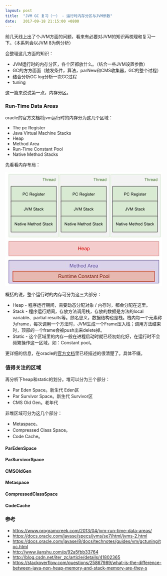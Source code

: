 ```yaml
---
layout: post
title:  "JVM GC 复习（一） - 运行时内存分区与JVM参数"
date:   2017-09-18 21:15:00 +0800
---
```


前几天线上出了个JVM方面的问题，看来有必要对JVM的知识再梳理和复习一下。（本系列会以JVM 8为例分析）

会整理这几方面的知识：

- JVM运行时的内存分区，各个区都放什么。（结合一些JVM设置参数）
- GC的方方面面（触发条件，算法，parNew和CMS收集器，GC的整个过程）
- 结合分析GC log分析一次GC过程
- tuning

这一篇来说说第一点，内存分区。

### Run-Time Data Areas

oracle的官方文档将jvm运行时的内存分为这几个区域：

- The pc Register
- Java Virtual Machine Stacks
- Heap
- Method Area
- Run-Time Constant Pool
- Native Method Stacks

先看看内存布局：

![Alt](/images/JVM-runtime-data-area.jpg)

概括的说，整个运行时的内存可分为这三大部分：

- Heap - 程序运行期间，需要动态分配对象 / 内存时，都会分配在这里。
- Stack - 程序运行期间，存放方法调用栈，存放的数据是方法的local variable、partial results等。顾名思义，数据结构也是栈。栈内每一个元素称为frame，每次调用一个方法时，JVM生成一个Frame压入栈；调用方法结束时，顶部的一个frame会被push出来delete掉。
- Static - 这个区域里的内存一般在进程启动时就已经初始化好，在运行时不会频繁操作这一区域，如：Constant pool。

更详细的信息，在oracle的[官方文档](https://docs.oracle.com/javase/specs/jvms/se7/html/jvms-2.html#jvms-2.5)里已经描述的很清楚了。具体不缀。

### 值得关注的区域

再分析下heap和static的划分。堆可以分为三个部分：

- Par Eden Space。新生代 Eden区
- Par Survivor Space。新生代 Survivor区
- CMS Old Gen。老年代

非堆区域可分为这几个部分：

- Metaspace。
- Compressed Class Space。
- Code Cache。

#### ParEdenSpace



#### ParSurvivorSpace

#### CMSOldGen

#### Metaspace

#### CompressedClassSpace

#### CodeCache 

### 参考

- https://www.programcreek.com/2013/04/jvm-run-time-data-areas/
- https://docs.oracle.com/javase/specs/jvms/se7/html/jvms-2.html
- https://docs.oracle.com/javase/8/docs/technotes/guides/vm/gctuning/toc.html
- http://www.jianshu.com/p/92a5fbb33764
- http://blog.csdn.net/iter_zc/article/details/41802365
- https://stackoverflow.com/questions/25867989/what-is-the-difference-between-java-non-heap-memory-and-stack-memory-are-they-s
